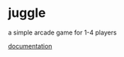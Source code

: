 # juggle
a simple arcade game for 1-4 players

[documentation](http://christiangimber.com/juggle.html)
